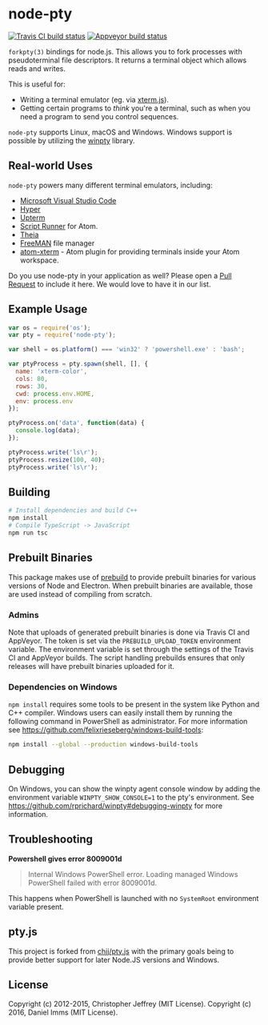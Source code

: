 # node-pty

[![Travis CI build status](https://travis-ci.org/Tyriar/node-pty.svg?branch=master)](https://travis-ci.org/Tyriar/node-pty)
[![Appveyor build status](https://ci.appveyor.com/api/projects/status/1064dcr2t2r90q4n/branch/master?svg=true)](https://ci.appveyor.com/project/Tyriar/node-pty/branch/master)

`forkpty(3)` bindings for node.js. This allows you to fork processes with pseudoterminal file descriptors. It returns a terminal object which allows reads and writes.

This is useful for:

- Writing a terminal emulator (eg. via [xterm.js](https://github.com/sourcelair/xterm.js)).
- Getting certain programs to *think* you're a terminal, such as when you need a program to send you control sequences.

`node-pty` supports Linux, macOS and Windows. Windows support is possible by utilizing the [winpty](https://github.com/rprichard/winpty) library.

## Real-world Uses

`node-pty` powers many different terminal emulators, including:

- [Microsoft Visual Studio Code](https://code.visualstudio.com)
- [Hyper](https://hyper.is/)
- [Upterm](https://github.com/railsware/upterm)
- [Script Runner](https://github.com/ioquatix/script-runner) for Atom.
- [Theia](https://github.com/theia-ide/theia)
- [FreeMAN](https://github.com/matthew-matvei/freeman) file manager
- [atom-xterm](https://atom.io/packages/atom-xterm) - Atom plugin for providing terminals inside your Atom workspace.

Do you use node-pty in your application as well? Please open a [Pull Request](https://github.com/Tyriar/node-pty/pulls) to include it here. We would love to have it in our list.

## Example Usage

```js
var os = require('os');
var pty = require('node-pty');

var shell = os.platform() === 'win32' ? 'powershell.exe' : 'bash';

var ptyProcess = pty.spawn(shell, [], {
  name: 'xterm-color',
  cols: 80,
  rows: 30,
  cwd: process.env.HOME,
  env: process.env
});

ptyProcess.on('data', function(data) {
  console.log(data);
});

ptyProcess.write('ls\r');
ptyProcess.resize(100, 40);
ptyProcess.write('ls\r');
```

## Building

```bash
# Install dependencies and build C++
npm install
# Compile TypeScript -> JavaScript
npm run tsc
```

## Prebuilt Binaries

This package makes use of [prebuild](https://www.npmjs.com/package/prebuild) to
provide prebuilt binaries for various versions of Node and Electron. When
prebuilt binaries are available, those are used instead of compiling from
scratch.

### Admins

Note that uploads of generated prebuilt binaries is done via Travis CI and
AppVeyor. The token is set via the `PREBUILD_UPLOAD_TOKEN` environment variable.
The environment variable is set through the settings of the Travis CI and
AppVeyor builds. The script handling prebuilds ensures that only releases will
have prebuilt binaries uploaded for it.

### Dependencies on Windows

`npm install` requires some tools to be present in the system like Python and C++ compiler. Windows users can easily install them by running the following command in PowerShell as administrator. For more information see https://github.com/felixrieseberg/windows-build-tools:

```sh
npm install --global --production windows-build-tools
```

## Debugging

On Windows, you can show the winpty agent console window by adding the environment variable `WINPTY_SHOW_CONSOLE=1` to the pty's environment. See https://github.com/rprichard/winpty#debugging-winpty for more information.

## Troubleshooting

**Powershell gives error 8009001d**

> Internal Windows PowerShell error.  Loading managed Windows PowerShell failed with error 8009001d.

This happens when PowerShell is launched with no `SystemRoot` environment variable present.

## pty.js

This project is forked from [chjj/pty.js](https://github.com/chjj/pty.js) with the primary goals being to provide better support for later Node.JS versions and Windows.

## License

Copyright (c) 2012-2015, Christopher Jeffrey (MIT License).
Copyright (c) 2016, Daniel Imms (MIT License).
